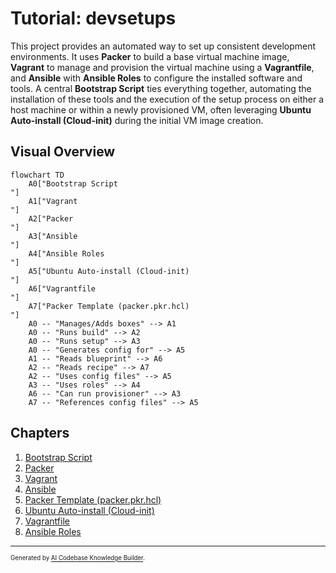 # Tutorial: devsetups

This project provides an automated way to set up consistent development environments.
It uses **Packer** to build a base virtual machine image, **Vagrant** to manage and provision the virtual machine using a **Vagrantfile**, and **Ansible** with **Ansible Roles** to configure the installed software and tools. A central **Bootstrap Script** ties everything together, automating the installation of these tools and the execution of the setup process on either a host machine or within a newly provisioned VM, often leveraging **Ubuntu Auto-install (Cloud-init)** during the initial VM image creation.


## Visual Overview

```mermaid
flowchart TD
    A0["Bootstrap Script
"]
    A1["Vagrant
"]
    A2["Packer
"]
    A3["Ansible
"]
    A4["Ansible Roles
"]
    A5["Ubuntu Auto-install (Cloud-init)
"]
    A6["Vagrantfile
"]
    A7["Packer Template (packer.pkr.hcl)
"]
    A0 -- "Manages/Adds boxes" --> A1
    A0 -- "Runs build" --> A2
    A0 -- "Runs setup" --> A3
    A0 -- "Generates config for" --> A5
    A1 -- "Reads blueprint" --> A6
    A2 -- "Reads recipe" --> A7
    A2 -- "Uses config files" --> A5
    A3 -- "Uses roles" --> A4
    A6 -- "Can run provisioner" --> A3
    A7 -- "References config files" --> A5
```

## Chapters

1. [Bootstrap Script
](01_bootstrap_script_.md)
2. [Packer
](02_packer_.md)
3. [Vagrant
](03_vagrant_.md)
4. [Ansible
](04_ansible_.md)
5. [Packer Template (packer.pkr.hcl)
](05_packer_template__packer_pkr_hcl__.md)
6. [Ubuntu Auto-install (Cloud-init)
](06_ubuntu_auto_install__cloud_init__.md)
7. [Vagrantfile
](07_vagrantfile_.md)
8. [Ansible Roles
](08_ansible_roles_.md)

---

<sub><sup>Generated by [AI Codebase Knowledge Builder](https://github.com/The-Pocket/Tutorial-Codebase-Knowledge).</sup></sub>